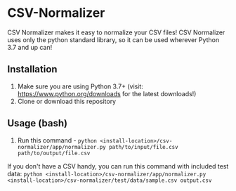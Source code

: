 # CSV-Normalizer
CSV Normalizer makes it easy to normalize your CSV files! 
CSV Normalizer uses only the python standard library, so it can be used wherever Python 3.7 and up can! 

## Installation
1. Make sure you are using Python 3.7+ (visit: https://www.python.org/downloads for the latest downloads!)
2. Clone or download this repository 

## Usage (bash)
1. Run this command - `python <install-location>/csv-normalizer/app/normalizer.py path/to/input/file.csv path/to/output/file.csv`

If you don't have a CSV handy, you can run this command with included test data:
`python <install-location>/csv-normalizer/app/normalizer.py <install-location>/csv-normalizer/test/data/sample.csv output.csv`


